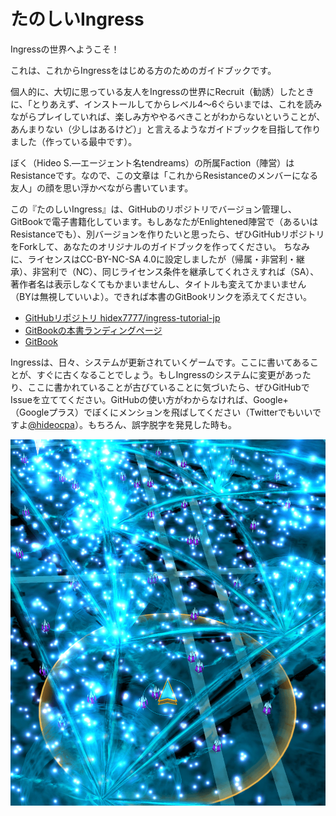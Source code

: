 # たのしいIngress

Ingressの世界へようこそ！

これは、これからIngressをはじめる方のためのガイドブックです。

個人的に、大切に思っている友人をIngressの世界にRecruit（勧誘）したときに、「とりあえず、インストールしてからレベル4～6ぐらいまでは、これを読みながらプレイしていれば、楽しみ方ややるべきことがわからないということが、あんまりない（少しはあるけど）」と言えるようなガイドブックを目指して作りました（作っている最中です）。

ぼく（Hideo S.―エージェント名tendreams）の所属Faction（陣営）はResistanceです。なので、この文章は「これからResistanceのメンバーになる友人」の顔を思い浮かべながら書いています。

この『たのしいIngress』は、GitHubのリポジトリでバージョン管理し、GitBookで電子書籍化しています。もしあなたがEnlightened陣営で（あるいはResistanceでも）、別バージョンを作りたいと思ったら、ぜひGitHubリポジトリをForkして、あなたのオリジナルのガイドブックを作ってください。
ちなみに、ライセンスはCC-BY-NC-SA 4.0に設定しましたが（帰属・非営利・継承）、非営利で（NC）、同じライセンス条件を継承してくれさえすれば（SA）、著作者名は表示しなくてもかまいませんし、タイトルも変えてかまいません（BYは無視していいよ）。できれば本書のGitBookリンクを添えてください。

- [GitHubリポジトリ hidex7777/ingress-tutorial-jp](https://github.com/hidex7777/ingress-tutorial-jp)
- [GitBookの本書ランディングページ](http://hidex7777.gitbooks.io/ingress-tutorial-jp/)
- [GitBook](https://www.gitbook.com)

Ingressは、日々、システムが更新されていくゲームです。ここに書いてあることが、すぐに古くなることでしょう。もしIngressのシステムに変更があったり、ここに書かれていることが古びていることに気づいたら、ぜひGitHubでIssueを立ててください。GitHubの使い方がわからなければ、Google+（Googleプラス）でぼくにメンションを飛ばしてください（Twitterでもいいですよ[@hideocpa](https://twitter.com/hideocpa)）。もちろん、誤字脱字を発見した時も。

![cover](ingress-cover.png)
